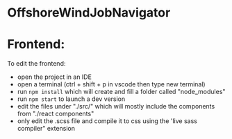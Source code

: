 # OffshoreWindJobNavigator

# Frontend:
To edit the frontend:
- open the project in an IDE
- open a terminal (ctrl + shift + p in vscode then type new terminal)
- run `npm install` which will create and fill a folder called "node_modules"
- run `npm start` to launch a dev version
- edit the files under "./src/" which will mostly include the components from "./react components"
- only edit the .scss file and compile it to css using the 'live sass compiler" extension
